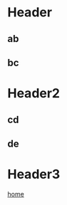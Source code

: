 <!-- TITLE: Nd Page 2 -->
<!-- SUBTITLE: A quick summary of Nd Page 2 -->

# Header
## ab
## bc
# Header2
## cd
## de
# Header3
[home](../home)